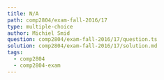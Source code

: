 ```yaml
---
title: N/A
path: comp2804/exam-fall-2016/17
type: multiple-choice
author: Michiel Smid
question: comp2804/exam-fall-2016/17/question.ts
solution: comp2804/exam-fall-2016/17/solution.md
tags:
  - comp2804
  - comp2804-exam
---
```

